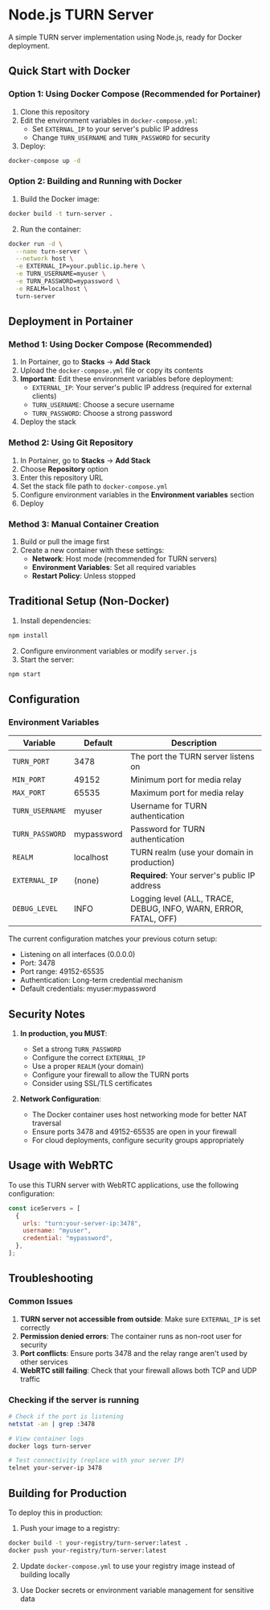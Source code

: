 # Node.js TURN Server

A simple TURN server implementation using Node.js, ready for Docker deployment.

## Quick Start with Docker

### Option 1: Using Docker Compose (Recommended for Portainer)

1. Clone this repository
2. Edit the environment variables in `docker-compose.yml`:
   - Set `EXTERNAL_IP` to your server's public IP address
   - Change `TURN_USERNAME` and `TURN_PASSWORD` for security
3. Deploy:

```bash
docker-compose up -d
```

### Option 2: Building and Running with Docker

1. Build the Docker image:

```bash
docker build -t turn-server .
```

2. Run the container:

```bash
docker run -d \
  --name turn-server \
  --network host \
  -e EXTERNAL_IP=your.public.ip.here \
  -e TURN_USERNAME=myuser \
  -e TURN_PASSWORD=mypassword \
  -e REALM=localhost \
  turn-server
```

## Deployment in Portainer

### Method 1: Using Docker Compose (Recommended)

1. In Portainer, go to **Stacks** → **Add Stack**
2. Upload the `docker-compose.yml` file or copy its contents
3. **Important**: Edit these environment variables before deployment:
   - `EXTERNAL_IP`: Your server's public IP address (required for external clients)
   - `TURN_USERNAME`: Choose a secure username
   - `TURN_PASSWORD`: Choose a strong password
4. Deploy the stack

### Method 2: Using Git Repository

1. In Portainer, go to **Stacks** → **Add Stack**
2. Choose **Repository** option
3. Enter this repository URL
4. Set the stack file path to `docker-compose.yml`
5. Configure environment variables in the **Environment variables** section
6. Deploy

### Method 3: Manual Container Creation

1. Build or pull the image first
2. Create a new container with these settings:
   - **Network**: Host mode (recommended for TURN servers)
   - **Environment Variables**: Set all required variables
   - **Restart Policy**: Unless stopped

## Traditional Setup (Non-Docker)

1. Install dependencies:

```bash
npm install
```

2. Configure environment variables or modify `server.js`
3. Start the server:

```bash
npm start
```

## Configuration

### Environment Variables

| Variable        | Default    | Description                                                      |
| --------------- | ---------- | ---------------------------------------------------------------- |
| `TURN_PORT`     | 3478       | The port the TURN server listens on                              |
| `MIN_PORT`      | 49152      | Minimum port for media relay                                     |
| `MAX_PORT`      | 65535      | Maximum port for media relay                                     |
| `TURN_USERNAME` | myuser     | Username for TURN authentication                                 |
| `TURN_PASSWORD` | mypassword | Password for TURN authentication                                 |
| `REALM`         | localhost  | TURN realm (use your domain in production)                       |
| `EXTERNAL_IP`   | (none)     | **Required**: Your server's public IP address                    |
| `DEBUG_LEVEL`   | INFO       | Logging level (ALL, TRACE, DEBUG, INFO, WARN, ERROR, FATAL, OFF) |

The current configuration matches your previous coturn setup:

- Listening on all interfaces (0.0.0.0)
- Port: 3478
- Port range: 49152-65535
- Authentication: Long-term credential mechanism
- Default credentials: myuser:mypassword

## Security Notes

1. **In production, you MUST**:

   - Set a strong `TURN_PASSWORD`
   - Configure the correct `EXTERNAL_IP`
   - Use a proper `REALM` (your domain)
   - Configure your firewall to allow the TURN ports
   - Consider using SSL/TLS certificates

2. **Network Configuration**:
   - The Docker container uses host networking mode for better NAT traversal
   - Ensure ports 3478 and 49152-65535 are open in your firewall
   - For cloud deployments, configure security groups appropriately

## Usage with WebRTC

To use this TURN server with WebRTC applications, use the following configuration:

```javascript
const iceServers = [
  {
    urls: "turn:your-server-ip:3478",
    username: "myuser",
    credential: "mypassword",
  },
];
```

## Troubleshooting

### Common Issues

1. **TURN server not accessible from outside**: Make sure `EXTERNAL_IP` is set correctly
2. **Permission denied errors**: The container runs as non-root user for security
3. **Port conflicts**: Ensure ports 3478 and the relay range aren't used by other services
4. **WebRTC still failing**: Check that your firewall allows both TCP and UDP traffic

### Checking if the server is running

```bash
# Check if the port is listening
netstat -an | grep :3478

# View container logs
docker logs turn-server

# Test connectivity (replace with your server IP)
telnet your-server-ip 3478
```

## Building for Production

To deploy this in production:

1. Push your image to a registry:

```bash
docker build -t your-registry/turn-server:latest .
docker push your-registry/turn-server:latest
```

2. Update `docker-compose.yml` to use your registry image instead of building locally

3. Use Docker secrets or environment variable management for sensitive data
